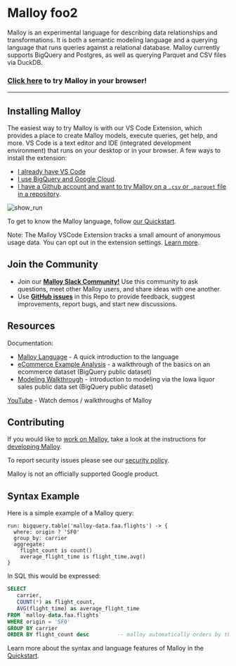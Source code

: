 # Malloy foo2

Malloy is an experimental language for describing data relationships and transformations. It is both a semantic modeling language and a querying language that runs queries against a relational database. Malloy currently supports BigQuery and Postgres, as well as querying Parquet and CSV files via DuckDB.

### [Click here](https://github.dev/malloydata/try-malloy/airports.malloy) to try Malloy in your browser!

---

## Installing Malloy

The easiest way to try Malloy is with our VS Code Extension, which provides a place to create Malloy models, execute queries, get help, and more. VS Code is a text editor and IDE (integrated development environment) that runs on your desktop or in your browser. A few ways to install the extension:

- [I already have VS Code](https://docs.malloydata.dev/documentation/setup/extension.html#using-the-malloy-extension-on-your-desktop)
- [I use BigQuery and Google Cloud](https://docs.malloydata.dev/documentation/setup/extension.html#using-the-malloy-extension-on-google-cloud-shell-editor).
- [I have a Github account and want to try Malloy on a `.csv` or `.parquet` file in a repository](https://docs.malloydata.dev/documentation/setup/extension.html#using-the-malloy-extension-on-github-dev).

![show_run](https://user-images.githubusercontent.com/1093458/182458787-ca228186-c954-4a07-b298-f92dbf91e48d.gif)

To get to know the Malloy language, follow [our Quickstart](https://docs.malloydata.dev/documentation/user_guides/basic.html).

Note: The Malloy VSCode Extension tracks a small amount of anonymous usage data. You can opt out in the extension settings.
[Learn more](https://policies.google.com/technologies/cookies).

## Join the Community

- Join our [**Malloy Slack Community!**](https://malloydata.github.io/slack) Use this community to ask questions, meet other Malloy users, and share ideas with one another.
- Use [**GitHub issues**](https://github.com/malloydata/malloy/issues) in this Repo to provide feedback, suggest improvements, report bugs, and start new discussions.

## Resources

Documentation:

- [Malloy Language](https://docs.malloydata.dev/documentation/language/basic.html) - A quick introduction to the language
- [eCommerce Example Analysis](https://docs.malloydata.dev/documentation/examples/ecommerce.html) - a walkthrough of the basics on an ecommerce dataset (BigQuery public dataset)
- [Modeling Walkthrough](https://docs.malloydata.dev/documentation/examples/iowa/iowa.html) - introduction to modeling via the Iowa liquor sales public data set (BigQuery public dataset)

[YouTube](https://www.youtube.com/channel/UCfN2td1dzf-fKmVtaDjacsg) - Watch demos / walkthroughs of Malloy

## Contributing

If you would like to [work on Malloy](CONTRIBUTING.md), take a look at the instructions for [developing Malloy](developing.md).

To report security issues please see our [security policy](https://github.com/malloydata/malloy/security/policy).

Malloy is not an officially supported Google product.

## Syntax Example

Here is a simple example of a Malloy query:

```malloy
run: bigquery.table('malloy-data.faa.flights') -> {
  where: origin ? 'SFO'
  group_by: carrier
  aggregate:
    flight_count is count()
    average_flight_time is flight_time.avg()
}
```

In SQL this would be expressed:

```sql
SELECT
   carrier,
   COUNT(*) as flight_count,
   AVG(flight_time) as average_flight_time
FROM `malloy-data.faa.flights`
WHERE origin = 'SFO'
GROUP BY carrier
ORDER BY flight_count desc         -- malloy automatically orders by the first aggregate
```

Learn more about the syntax and language features of Malloy in the [Quickstart](https://docs.malloydata.dev/documentation/user_guides/basic).
